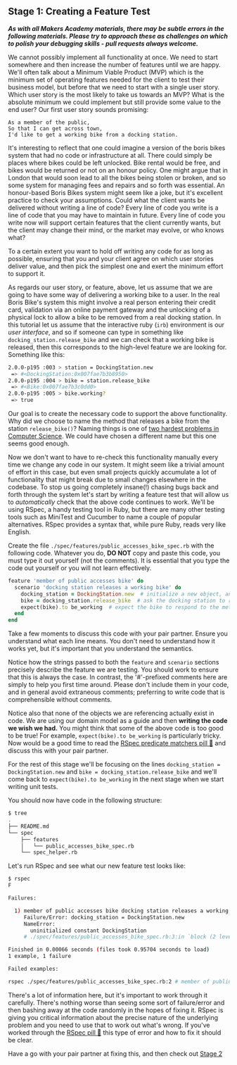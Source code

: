 ## Stage 1: Creating a Feature Test

***As with all Makers Academy materials, there may be subtle errors in the following materials.  Please try to approach these as challenges on which to polish your debugging skills - pull requests always welcome.***

We cannot possibly implement all functionality at once. We need to start somewhere and then increase the number of features until we are happy.  We'll often talk about a Minimum Viable Product (MVP) which is the minimum set of operating features needed for the client to test their business model, but before that we need to start with a single user story.  Which user story is the most likely to take us towards an MVP? What is the absolute minimum we could implement but still provide some value to the end user? Our first user story sounds promising:

```
As a member of the public,
So that I can get across town,
I'd like to get a working bike from a docking station.
```

It's interesting to reflect that one could imagine a version of the boris bikes system that had no code or infrastructure at all.  There could simply be places where bikes could be left unlocked.  Bike rental would be free, and bikes would be returned or not on an honour policy.  One might argue that in London that would soon lead to all the bikes being stolen or broken, and so some system for managing fees and repairs and so forth was essential.  An honour-based Boris Bikes system might seem like a joke, but it's excellent practice to check your assumptions.  Could what the client wants be delivered without writing a line of code?  Every line of code you write is a line of code that you may have to maintain in future. Every line of code you write now will support certain features that the client currently wants, but the client may change their mind, or the market may evolve, or who knows what?

To a certain extent you want to hold off writing any code for as long as possible, ensuring that you and your client agree on which user stories deliver value, and then pick the simplest one and exert the minimum effort to support it.

As regards our user story, or feature, above, let us assume that we are going to have some way of delivering a working bike to a user.  In the real Boris Bike's system this might involve a real person entering their credit card, validation via an online payment gateway and the unlocking of a physical lock to allow a bike to be removed from a real docking station.  In this tutorial let us assume that the interactive ruby (`irb`) environment is our *user interface*, and so if someone can type in something like `docking_station.release_bike` and we can check that a working bike is released, then this corresponds to the high-level feature we are looking for.  Something like this:

```sh
2.0.0-p195 :003 > station = DockingStation.new
 => #<DockingStation:0x007fae7b3b8950>
2.0.0-p195 :004 > bike = station.release_bike
 => #<Bike:0x007fae7b3c0dd0>
2.0.0-p195 :005 > bike.working?
 => true
```

Our goal is to create the necessary code to support the above functionality.  Why did we choose to name the method that releases a bike from the station `release_bike()`? Naming things is one of [two hardest problems in Computer Science](http://martinfowler.com/bliki/TwoHardThings.html). We could have chosen a different name but this one seems good enough.

Now we don't want to have to re-check this functionality manually every time we change any code in our system.  It might seem like a trivial amount of effort in this case, but even small projects quickly accumulate a lot of functionality that might break due to small changes elsewhere in the codebase.  To stop us going completely insane(!) chasing bugs back and forth through the system let's start by writing a feature test that will allow us to *automatically* check that the above code continues to work.  We'll be using RSpec, a handy testing tool in Ruby, but there are many other testing tools such as MiniTest and Cucumber to name a couple of popular alternatives.  RSpec provides a syntax that, while pure Ruby, reads very like English.

Create the file `./spec/features/public_accesses_bike_spec.rb` with the following code. Whatever you do, **DO NOT** copy and paste this code, you must type it out yourself (not the comments).  It is essential that you type the code out yourself or you will not learn effectively.

```ruby
feature 'member of public accesses bike' do
  scenario 'docking station releases a working bike' do
    docking_station = DockingStation.new  # initialize a new object, an instance of the DockingStation class
    bike = docking_station.release_bike  # ask the docking station to release a bike
    expect(bike).to be_working  # expect the bike to respond to the method 'working?' with true
  end
end
```

Take a few moments to discuss this code with your pair partner.  Ensure you understand what each line means.  You don't need to understand how it works yet, but it's important that you understand the semantics.

Notice how the strings passed to both the `feature` and `scenario` sections precisely describe the feature we are testing.  You should work to ensure that this is always the case.  In contrast, the '#'-prefixed comments here are simply to help you first time around.  Please don't include them in your code, and in general avoid extraneous comments; preferring to write code that is comprehensible without comments.

Notice also that none of the objects we are referencing actually exist in code.  We are using our domain model as a guide and then **writing the code we wish we had.** You might think that some of the above code is too good to be true!  For example, `expect(bike).to be_working` is particularly tricky.  Now would be a good time to read the [RSpec predicate matchers pill :pill:](../pills/rspec_predicate.md) and discuss this with your pair partner.

For the rest of this stage we'll be focusing on the lines `docking_station = DockingStation.new` and `bike = docking_station.release_bike` and we'll come back to `expect(bike).to be_working` in the next stage when we start writing unit tests.

You should now have code in the following structure:

```sh
$ tree
.
├── README.md
└── spec
    ├── features
    │   └── public_accesses_bike_spec.rb
    └── spec_helper.rb
```

Let's run RSpec and see what our new feature test looks like:
```sh
$ rspec
F

Failures:

  1) member of public accesses bike docking station releases a working bike
     Failure/Error: docking_station = DockingStation.new
     NameError:
       uninitialized constant DockingStation
     # ./spec/features/public_accesses_bike_spec.rb:3:in `block (2 levels) in <top (required)>'

Finished in 0.00066 seconds (files took 0.95704 seconds to load)
1 example, 1 failure

Failed examples:

rspec ./spec/features/public_accesses_bike_spec.rb:2 # member of public accesses bike docking station releases a working bike
```

There's a lot of information here, but it's important to work through it carefully.  There's nothing worse than seeing some sort of failure/error and then bashing away at the code randomly in the hopes of fixing it.  RSpec is giving you critical information about the precise nature of the underlying problem and you need to use that to work out what's wrong.  If you've worked through the [RSpec pill :pill:](../pills/rspec.md) this type of error and how to fix it should be clear.

Have a go with your pair partner at fixing this, and then check out [Stage 2](boris_bikes_stage_2.md)
